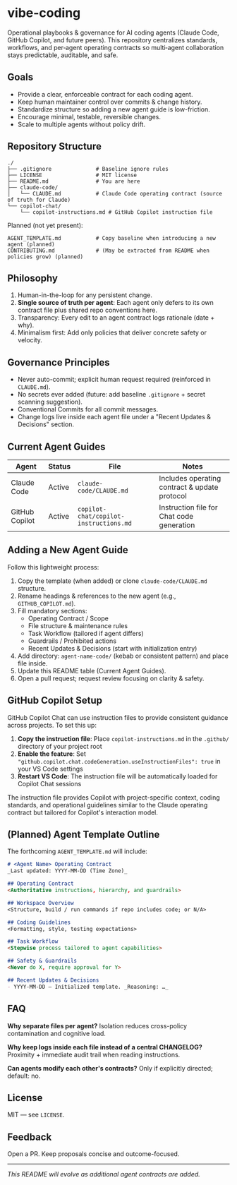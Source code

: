 # vibe-coding

Operational playbooks & governance for AI coding agents (Claude Code, GitHub Copilot, and future peers). This repository centralizes standards, workflows, and per‑agent operating contracts so multi‑agent collaboration stays predictable, auditable, and safe.

## Goals

- Provide a clear, enforceable contract for each coding agent.
- Keep human maintainer control over commits & change history.
- Standardize structure so adding a new agent guide is low-friction.
- Encourage minimal, testable, reversible changes.
- Scale to multiple agents without policy drift.

## Repository Structure

```text
./
├── .gitignore              # Baseline ignore rules
├── LICENSE                 # MIT license
├── README.md               # You are here
├── claude-code/
│   └── CLAUDE.md           # Claude Code operating contract (source of truth for Claude)
└── copilot-chat/
    └── copilot-instructions.md # GitHub Copilot instruction file
```

Planned (not yet present):

```text
AGENT_TEMPLATE.md           # Copy baseline when introducing a new agent (planned)
CONTRIBUTING.md             # (May be extracted from README when policies grow) (planned)
```

## Philosophy

1. Human-in-the-loop for any persistent change.
2. **Single source of truth per agent**: Each agent only defers to its own contract file plus shared repo conventions here.
3. Transparency: Every edit to an agent contract logs rationale (date + why).
4. Minimalism first: Add only policies that deliver concrete safety or velocity.

## Governance Principles

- Never auto-commit; explicit human request required (reinforced in `CLAUDE.md`).
- No secrets ever added (future: add baseline `.gitignore` + secret scanning suggestion).
- Conventional Commits for all commit messages.
- Change logs live inside each agent file under a "Recent Updates & Decisions" section.

## Current Agent Guides

| Agent | Status | File | Notes |
|-------|--------|------|-------|
| Claude Code | Active | `claude-code/CLAUDE.md` | Includes operating contract & update protocol |
| GitHub Copilot | Active | `copilot-chat/copilot-instructions.md` | Instruction file for Chat code generation |

## Adding a New Agent Guide

Follow this lightweight process:

1. Copy the template (when added) or clone `claude-code/CLAUDE.md` structure.
2. Rename headings & references to the new agent (e.g., `GITHUB_COPILOT.md`).
3. Fill mandatory sections:
   - Operating Contract / Scope
   - File structure & maintenance rules
   - Task Workflow (tailored if agent differs)
   - Guardrails / Prohibited actions
   - Recent Updates & Decisions (start with initialization entry)
4. Add directory: `agent-name-code/` (kebab or consistent pattern) and place file inside.
5. Update this README table (Current Agent Guides).
6. Open a pull request; request review focusing on clarity & safety.

## GitHub Copilot Setup

GitHub Copilot Chat can use instruction files to provide consistent guidance across projects. To set this up:

1. **Copy the instruction file**: Place `copilot-instructions.md` in the `.github/` directory of your project root
2. **Enable the feature**: Set `"github.copilot.chat.codeGeneration.useInstructionFiles": true` in your VS Code settings
3. **Restart VS Code**: The instruction file will be automatically loaded for Copilot Chat sessions

The instruction file provides Copilot with project-specific context, coding standards, and operational guidelines similar to the Claude operating contract but tailored for Copilot's interaction model.

## (Planned) Agent Template Outline

The forthcoming `AGENT_TEMPLATE.md` will include:

```markdown
# <Agent Name> Operating Contract
_Last updated: YYYY-MM-DD (Time Zone)_

## Operating Contract
<Authoritative instructions, hierarchy, and guardrails>

## Workspace Overview
<Structure, build / run commands if repo includes code; or N/A>

## Coding Guidelines
<Formatting, style, testing expectations>

## Task Workflow
<Stepwise process tailored to agent capabilities>

## Safety & Guardrails
<Never do X, require approval for Y>

## Recent Updates & Decisions
- YYYY-MM-DD — Initialized template. _Reasoning: …_
```

## FAQ

**Why separate files per agent?** Isolation reduces cross-policy contamination and cognitive load.

**Why keep logs inside each file instead of a central CHANGELOG?** Proximity + immediate audit trail when reading instructions.

**Can agents modify each other's contracts?** Only if explicitly directed; default: no.

## License

MIT — see `LICENSE`.

## Feedback

Open a PR. Keep proposals concise and outcome-focused.

---

*This README will evolve as additional agent contracts are added.*
